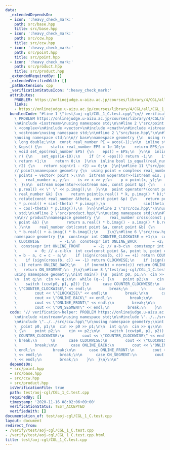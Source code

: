 ```yaml
---
data:
  _extendedDependsOn:
  - icon: ':heavy_check_mark:'
    path: src/base.hpp
    title: src/base.hpp
  - icon: ':heavy_check_mark:'
    path: src/ccw.hpp
    title: src/ccw.hpp
  - icon: ':heavy_check_mark:'
    path: src/point.hpp
    title: src/point.hpp
  - icon: ':heavy_check_mark:'
    path: src/product.hpp
    title: src/product.hpp
  _extendedRequiredBy: []
  _extendedVerifiedWith: []
  _pathExtension: cpp
  _verificationStatusIcon: ':heavy_check_mark:'
  attributes:
    PROBLEM: https://onlinejudge.u-aizu.ac.jp/courses/library/4/CGL/all/CGL_1_C
    links:
    - https://onlinejudge.u-aizu.ac.jp/courses/library/4/CGL/all/CGL_1_C
  bundledCode: "#line 1 \"test/aoj-cgl/CGL_1_C.test.cpp\"\n// verification-helper:\
    \ PROBLEM https://onlinejudge.u-aizu.ac.jp/courses/library/4/CGL/all/CGL_1_C\n\
    \n#include <iostream>\nusing namespace std;\n\n#line 2 \"src/point.hpp\"\n\n#include\
    \ <complex>\n#include <vector>\n#include <cmath>\n#include <istream>\n#include\
    \ <ostream>\nusing namespace std;\n\n#line 2 \"src/base.hpp\"\n\n#line 4 \"src/base.hpp\"\
    \nusing namespace std;\n\n// base\nnamespace geometry {\n  using real_number =\
    \ long double;\n\n  const real_number PI = acos(-1);\n\n  inline static real_number\
    \ &eps() {\n    static real_number EPS = 1e-10;\n    return EPS;\n  }\n\n  static\
    \ void set_eps(real_number EPS) {\n    eps() = EPS;\n  }\n\n  inline int sign(real_number\
    \ r) {\n    set_eps(1e-10);\n    if (r < -eps()) return -1;\n    if (r > +eps())\
    \ return +1;\n    return 0;\n  }\n\n  inline bool is_equal(real_number r1, real_number\
    \ r2) {\n    return sign(r1 - r2) == 0;\n  }\n}\n#line 11 \"src/point.hpp\"\n\n\
    // point\nnamespace geometry {\n  using point = complex< real_number >;\n  using\
    \ points = vector< point >;\n\n  istream &operator>>(istream &is, point &p) {\n\
    \    real_number x, y;\n    is >> x >> y;\n    p = point(x, y);\n    return is;\n\
    \  }\n\n  ostream &operator<<(ostream &os, const point &p) {\n    return os <<\
    \ p.real() << \" \" << p.imag();\n  }\n\n  point operator*(const point &p, const\
    \ real_number &k) {\n    return point(p.real() * k, p.imag() * k);\n  }\n\n  point\
    \ rotate(const real_number &theta, const point &p) {\n    return point(cos(theta)\
    \ * p.real() + sin(-theta) * p.imag(),\n                 sin(theta) * p.real()\
    \ + cos(-theta) * p.imag());\n  }\n}\n#line 2 \"src/ccw.hpp\"\n\nusing namespace\
    \ std;\n\n#line 2 \"src/product.hpp\"\n\nusing namespace std;\n\n#line 6 \"src/product.hpp\"\
    \n\n// product\nnamespace geometry {\n    real_number cross(const point &a, const\
    \ point &b) {\n        return a.real() * b.imag() - a.imag() * b.real();\n   \
    \ }\n\n    real_number dot(const point &a, const point &b) {\n        return a.real()\
    \ * b.real() + a.imag() * b.imag();\n    }\n}\n#line 6 \"src/ccw.hpp\"\n\n// ccw\n\
    namespace geometry {\n  constexpr int COUNTER_CLOCKWISE = +1;\n  constexpr int\
    \ CLOCKWISE         = -1;\n  constexpr int ONLINE_BACK       = +2; // c-a-b\n\
    \  constexpr int ONLINE_FRONT      = -2; // a-b-c\n  constexpr int ON_SEGMENT\
    \        =  0; // a-c-b\n  int ccw(const point &a, point b, point c) {\n    b\
    \ = b - a, c = c - a;\n    if (sign(cross(b, c)) == +1) return COUNTER_CLOCKWISE;\n\
    \    if (sign(cross(b, c)) == -1) return CLOCKWISE;\n    if (sign(dot(b, c)) ==\
    \ -1) return ONLINE_BACK;\n    if (norm(b) < norm(c)) return ONLINE_FRONT;\n \
    \   return ON_SEGMENT;\n  }\n}\n#line 8 \"test/aoj-cgl/CGL_1_C.test.cpp\"\n\n\
    using namespace geometry;\nint main() {\n  point p0, p1;\n  cin >> p0 >> p1;\n\
    \n  int q;\n  cin >> q;\n\n  while (q--) {\n    point p2;\n    cin >> p2;\n\n\
    \    switch (ccw(p0, p1, p2)) {\n      case COUNTER_CLOCKWISE:\n        cout <<\
    \ \"COUNTER_CLOCKWISE\" << endl;\n        break;\n      \n      case CLOCKWISE:\n\
    \        cout << \"CLOCKWISE\" << endl;\n        break;\n\n      case ONLINE_BACK:\n\
    \        cout << \"ONLINE_BACK\" << endl;\n        break;\n\n      case ONLINE_FRONT:\n\
    \        cout << \"ONLINE_FRONT\" << endl;\n        break;\n\n      case ON_SEGMENT:\n\
    \        cout << \"ON_SEGMENT\" << endl;\n        break;\n    }\n  }\n}\n\n"
  code: "// verification-helper: PROBLEM https://onlinejudge.u-aizu.ac.jp/courses/library/4/CGL/all/CGL_1_C\n\
    \n#include <iostream>\nusing namespace std;\n\n#include \"../../src/point.hpp\"\
    \n#include \"../../src/ccw.hpp\"\n\nusing namespace geometry;\nint main() {\n\
    \  point p0, p1;\n  cin >> p0 >> p1;\n\n  int q;\n  cin >> q;\n\n  while (q--)\
    \ {\n    point p2;\n    cin >> p2;\n\n    switch (ccw(p0, p1, p2)) {\n      case\
    \ COUNTER_CLOCKWISE:\n        cout << \"COUNTER_CLOCKWISE\" << endl;\n       \
    \ break;\n      \n      case CLOCKWISE:\n        cout << \"CLOCKWISE\" << endl;\n\
    \        break;\n\n      case ONLINE_BACK:\n        cout << \"ONLINE_BACK\" <<\
    \ endl;\n        break;\n\n      case ONLINE_FRONT:\n        cout << \"ONLINE_FRONT\"\
    \ << endl;\n        break;\n\n      case ON_SEGMENT:\n        cout << \"ON_SEGMENT\"\
    \ << endl;\n        break;\n    }\n  }\n}\n\n"
  dependsOn:
  - src/point.hpp
  - src/base.hpp
  - src/ccw.hpp
  - src/product.hpp
  isVerificationFile: true
  path: test/aoj-cgl/CGL_1_C.test.cpp
  requiredBy: []
  timestamp: '2020-11-16 08:02:06+09:00'
  verificationStatus: TEST_ACCEPTED
  verifiedWith: []
documentation_of: test/aoj-cgl/CGL_1_C.test.cpp
layout: document
redirect_from:
- /verify/test/aoj-cgl/CGL_1_C.test.cpp
- /verify/test/aoj-cgl/CGL_1_C.test.cpp.html
title: test/aoj-cgl/CGL_1_C.test.cpp
---
```

